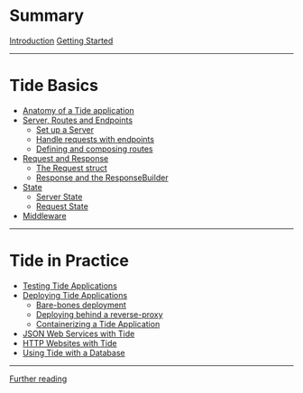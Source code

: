 # Summary

[Introduction](./introduction/00-introduction.md)
[Getting Started](./introduction/01-getting_started.md)

---
# Tide Basics
- [Anatomy of a Tide application]()
- [Server, Routes and Endpoints](./02-server_routes_endpoints/00-intro.md)
  - [Set up a Server](./02-server_routes_endpoints/01-server.md)
  - [Handle requests with endpoints](./02-server_routes_endpoints/02-endpoints.md)
  - [Defining and composing routes](./02-server_routes_endpoints/03-routes.md)
- [Request and Response](./03-request-response/00-request-response.md)
  - [The Request struct](./03-request-response/01-request.md)
  - [Response and the ResponseBuilder]()
- [State]()
  - [Server State](./04-state/01-server_state.md)
  - [Request State]()
- [Middleware]()
---

# Tide in Practice
- [Testing Tide Applications]()
- [Deploying Tide Applications]()
  - [Bare-bones deployment]()
  - [Deploying behind a reverse-proxy]()
  - [Containerizing a Tide Application]()
- [JSON Web Services with Tide]()
- [HTTP Websites with Tide]()
- [Using Tide with a Database]()
---

[Further reading](./further-reading.md)